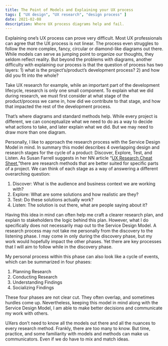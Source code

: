 ```yaml
---
title: The Point of Models and Explaining your UX process
tags: [ "UX design", "UX research", "design process" ]
date: 2021-02-08
description: Where UX process diagrams help and fail.
---
```

Explaining one’s UX process can prove very difficult. Most UX professionals can agree that the UX process is not linear. The process even struggles to follow the more complex, fancy, circular or diamond-like diagrams out there. While models can serve as jumping point to organize our thoughts, they seldom reflect reality. But beyond the problems with diagrams, another difficulty with explaining our process is that the question of process has two layers: 1) what is the project’s/product’s development process? 2) and how did you fit into the whole?

Take UX research for example, while an important part of the development lifecycle, research is only one small component. To explain what we did during research, we must first consider at what stage of the product/process we came in, how did we contribute to that stage, and how that impacted the rest of the development process.

That’s where diagrams and standard methods help. While every project is different, we can conceptualize what we need to do as a way to decide what actions to take, and later explain what we did. But we may need to draw more than one diagram.

Personally, I like to approach the research process with the Service Design Model in mind. In summary this model describes 4 overlapping design and research stages for the cycle of a product: Discover, Explore, Test, and Listen. As Susan Farrell suggests in her NN article “[UX Research Cheat Sheet](https://www.nngroup.com/articles/ux-research-cheat-sheet/),”there are research methods that are better suited for specific parts of a project. We can think of each stage as a way of answering a different overarching question:
1. Discover: What is the audience and business context we are working with?
2. Explore: What are some solutions and how realistic are they?
3. Test: Do these solutions actually work?
4. Listen: The solution is out there, what are people saying about it?

Having this idea in mind can often help me craft a clearer research plan, and explain to stakeholders the logic behind this plan. However, what I do specifically does not necessarily map out to the Service Design Model. A research process may not take me personally from the discovery to the listening phase. I may come in only during the discovery phase, but my work would hopefully impact the other phases. Yet there are key processes that I will aim to follow while in the discovery phase. 

My personal process within this phase can also look like a cycle of events, which can be summarized in four phases:
1. Planning Research
2. Conducting Research
3. Understanding Findings
4. Socializing Findings

These four phases are not clear cut. They often overlap, and sometimes hurdles come up. Nevertheless, keeping this model in mind along with the Service Design Model, I am able to make better decisions and communicate my work with others. 

UXers don’t need to know all the models out there and all the nuances to every research method. Frankly, there are too many to know. But time, practice, and some familiarity with models and methods can make us communicators. Even if we do have to mix and match ideas.
